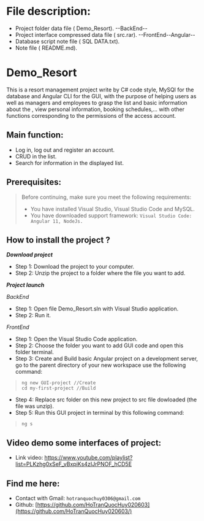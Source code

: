 # File description: 
- Project folder data file ( Demo_Resort). --BackEnd--
- Project interface compressed data file ( src.rar). --FrontEnd--Angular--
- Database script note file ( SQL DATA.txt).
- Note file ( README.md).
# Demo_Resort
This is a resort management project write by C# code style, MySQl for the database and Angular CLI for the GUI, with the purpose of helping users as well as managers and employees to grasp the list and basic information about the , view personal information, booking schedules,... with other functions corresponding to the permissions of the access account.
## Main function:
- Log in, log out and register an account.
- CRUD in the list.
- Search for information in the displayed list.
## Prerequisites:
> Before continuing, make sure you meet the following requirements:
> * You have installed Visual Studio, Visual Studio Code and MySQL.
> * You have downloaded support framework: `Visual Studio Code: Angular 11, NodeJs.`
## How to install the project ?
***Download project***
- Step 1: Download the project to your computer.
- Step 2: Unzip the project to a folder where the file you want to add.
  
***Project launch***

 *BackEnd*
- Step 1: Open file Demo_Resort.sln with Visual Studio application.
- Step 2: Run it.

 *FrontEnd*
- Step 1: Open the Visual Studio Code application.
- Step 2: Choose the folder you want to add GUI code and open this folder terminal.
- Step 3: Create and Build basic Angular project on a development server, go to the parent directory of your new workspace use the following command:
>     ng new GUI-project //Create
>     cd my-first-project //Build
- Step 4: Replace src folder on this new project to src file dowloaded (the file was unzip).
- Step 5: Run this GUI project in terminal by this following command:
>     ng s
## Video demo some interfaces of project:
- Link video: https://www.youtube.com/playlist?list=PLKzhg0xSeF_vBxpiKs4zIJrPNOF_hCD5E
## Find me here:
- Contact with Gmail: `hotranquochuy0306@gmail.com`
- Github: [https://github.com/HoTranQuocHuy020603](https://github.com/HoTranQuocHuy020603/)

